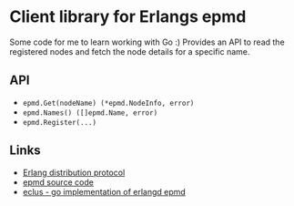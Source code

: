 # Client library for Erlangs epmd

Some code for me to learn working with Go :) Provides an API to read the registered nodes and fetch the node details for a specific name.

## API

* `epmd.Get(nodeName) (*epmd.NodeInfo, error)`
* `epmd.Names() ([]epmd.Name, error)`
* `epmd.Register(...)`

## Links

* [Erlang distribution protocol](http://www.erlang.org/doc/apps/erts/erl_dist_protocol.html)
* [epmd source code](https://github.com/erlang/otp/blob/maint/erts/epmd/src/)
* [eclus - go implementation of erlangd epmd](https://github.com/goerlang/eclus)


